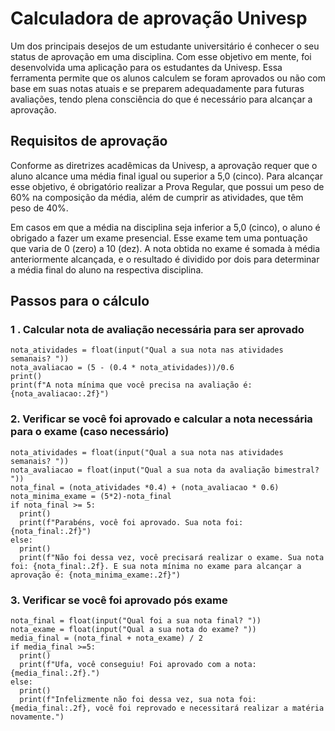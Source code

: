 # Calculadora de aprovação Univesp

Um dos principais desejos de um estudante universitário é conhecer o seu status de aprovação em uma disciplina. Com esse objetivo em mente, foi desenvolvida uma aplicação para os estudantes da Univesp. Essa ferramenta permite que os alunos calculem se foram aprovados ou não com base em suas notas atuais e se preparem adequadamente para futuras avaliações, tendo plena consciência do que é necessário para alcançar a aprovação.

## Requisitos de aprovação

Conforme as diretrizes acadêmicas da Univesp, a aprovação requer que o aluno alcance uma média final igual ou superior a 5,0 (cinco). Para alcançar esse objetivo, é obrigatório realizar a Prova Regular, que possui um peso de 60% na composição da média, além de cumprir as atividades, que têm peso de 40%.

Em casos em que a média na disciplina seja inferior a 5,0 (cinco), o aluno é obrigado a fazer um exame presencial. Esse exame tem uma pontuação que varia de 0 (zero) a 10 (dez). A nota obtida no exame é somada à média anteriormente alcançada, e o resultado é dividido por dois para determinar a média final do aluno na respectiva disciplina.

## Passos para o cálculo

### 1 . Calcular nota de avaliação necessária para ser aprovado

```
nota_atividades = float(input("Qual a sua nota nas atividades semanais? "))
nota_avaliacao = (5 - (0.4 * nota_atividades))/0.6
print()
print(f"A nota mínima que você precisa na avaliação é: {nota_avaliacao:.2f}")
```

### 2. Verificar se você foi aprovado e calcular a nota necessária para o exame (caso necessário) 

```
nota_atividades = float(input("Qual a sua nota nas atividades semanais? "))
nota_avaliacao = float(input("Qual a sua nota da avaliação bimestral? "))
nota_final = (nota_atividades *0.4) + (nota_avaliacao * 0.6)
nota_minima_exame = (5*2)-nota_final
if nota_final >= 5:
  print()
  print(f"Parabéns, você foi aprovado. Sua nota foi: {nota_final:.2f}")
else:
  print()
  print(f"Não foi dessa vez, você precisará realizar o exame. Sua nota foi: {nota_final:.2f}. E sua nota mínima no exame para alcançar a aprovação é: {nota_minima_exame:.2f}")
```

### 3. Verificar se você foi aprovado pós exame

```
nota_final = float(input("Qual foi a sua nota final? "))
nota_exame = float(input("Qual a sua nota do exame? "))
media_final = (nota_final + nota_exame) / 2
if media_final >=5:
  print()
  print(f"Ufa, você conseguiu! Foi aprovado com a nota: {media_final:.2f}.")
else:
  print()
  print(f"Infelizmente não foi dessa vez, sua nota foi: {media_final:.2f}, você foi reprovado e necessitará realizar a matéria novamente.")
```
